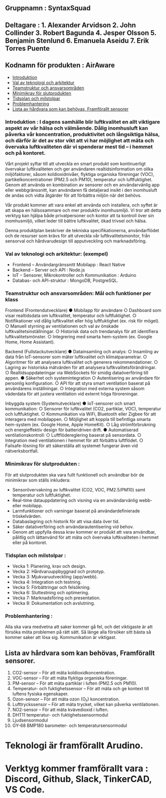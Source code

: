 ## Gruppnamn : SyntaxSquad
## Deltagare : 1. Alexander Arvidson 2. John Collinder 3. Robert Bagunda 4. Jesper Olsson 5. Benjamin Stenlund 6. Emanuela Aseidu 7. Erik Torres Puente
## Kodnamn för produkten : AirAware

- [Introduktion](#introduktion)
- [Val av teknologi och arkitektur](#val-av-teknologi-och-arkitektur)
- [Teamstruktur och ansvarsområden](#teamstruktur-och-ansvarsområden)
- [Minimikrav för slutprodukten](#minimikrav-för-slutprodukten)
- [Tidsplan och milstolpar](#tidsplan-och-milstolpar)
- [Problemhantering](#problemhantering)
- [Lista av hårdvara som kan behövas, Framförallt sensorer](#lista-av-hårdvara-som-kan-behövas-framförallt-sensorer)

### Introduktion : I dagens samhälle blir luftkvalitet en allt viktigare aspekt av vår hälsa och välmående. Dålig inomhusluft kan påverka vår koncentration, produktivitet och långsiktiga hälsa, och därför är det av stor vikt att vi har möjlighet att mäta och övervaka luftkvaliteten där vi spenderar mest tid – i hemmet och på kontoret.

Vårt projekt syftar till att utveckla en smart produkt som kontinuerligt övervakar luftkvaliteten och ger användaren realtidsinformation om olika miljöfaktorer, såsom koldioxidnivåer, flyktiga organiska föreningar (VOC), partikelkoncentrationer (PM2.5 och PM10), temperatur och luftfuktighet. Genom att använda en kombination av sensorer och en användarvänlig app eller webbgränssnitt, kan användaren få detaljerad insikt i den inomhusluft de andas och vidta åtgärder för att förbättra miljön när det behövs.

Vår produkt kommer att vara enkel att använda och installera, och syftet är att skapa en hälsosammare och mer produktiv inomhusmiljö. Vi tror att detta verktyg kan hjälpa både privatpersoner och kontor att ta kontroll över sin inomhusmiljö, vilket leder till bättre luftkvalitet, ökad trivsel och hälsa.

Denna produktplan beskriver de tekniska specifikationerna, användarflödet och de resurser som krävs för att utveckla vår luftkvalitetsmonitor, från sensorval och hårdvarudesign till apputveckling och marknadsföring.

### Val av teknologi och arkitektur: (exempel)
- Frontend – Användargränssnitt Mobilapp : React Native
- Backend – Server och API : Node.js
- IoT – Sensorer, Mikrokontroller och Kommunikation : Arduino
- Databas- och API-struktur : MongoDB, PostgreSQL.

### Teamstruktur och ansvarsområden: Mål och funktioner per klass
Frontend (Frontendutvecklare)
● Mobilapp för användare
○ Dashboard som visar realtidsdata om luftkvalitet, temperatur och luftfuktighet.
○ Notifikationer vid dålig luftkvalitet eller hög luftfuktighet (ex. risk för mögel).
○ Manuell styrning av ventilationen och val av önskade luftkvalitetsinställningar.
○ Historisk data och trendanalys för att identifiera luftkvalitetsmönster.
○ Integrering med smarta hem-system (ex. Google Home, Home Assistant).

Backend (Fullstackutvecklare)
● Datainsamling och analys:
○ Insamling av data från IoT-sensorer som mäter luftkvalitet och
klimatparametrar.
○ Algoritmer för att analysera luftkvalitet och generera rekommendationer.
○ Lagring av historiska mätvärden för att analysera luftkvalitetsförändringar.
○ Realtidsuppdateringar via WebSockets för smidig dataöverföring till appen.
● Säkerhet och systemintegration
○ Autentisering av användare för personlig konfiguration.
○ API för att styra smart ventilation baserat på användarens inställningar.
○ Integration med externa system såsom väderdata för att justera ventilation vid
externt höga föroreningar.

Inbyggda system (Systemutvecklare)
● IoT-sensorer och smart kommunikation:
○ Sensorer för luftkvalitet (CO2, partiklar, VOC), temperatur och luftfuktighet.
○ Kommunikation via WiFi, Bluetooth eller Zigbee för att interagera med
mobilappen.
○ Möjlighet att koppla till befintliga smarta hem-system (ex. Google Home,
Apple HomeKit).
○ Låg strömförbrukning och energieffektiv design för batteridriven drift.
● Automatiserad ventilationskontroll:
○ Luftflödereglering baserat på sensordata.
○ Integration med ventilationen i hemmet för att förbättra luftflödet.
○ Failsafe-lösning för att säkerställa att systemet fungerar även vid
nätverksbortfall.


### Minimikrav för slutprodukten : 
För att slutprodukten ska vara fullt funktionell och användbar bör de minimikrav som ställs inkludera:

- Sensorövervakning av luftkvalitet (CO2, VOC, PM2.5/PM10) samt temperatur och luftfuktighet.
- Real-time datauppdatering och visning via en användarvänlig webb- eller mobilapp.
- Larmfunktioner och varningar baserat på användardefinierade tröskelvärden.
- Databaslagring och historik för att visa data över tid.
- Säker dataöverföring och användarautentisering vid behov.
- Genom att uppfylla dessa krav kommer er produkt att vara användbar, pålitlig och lättanvänd för att mäta och övervaka luftkvaliteten i hemmet eller på kontoret.

### Tidsplan och milstolpar :
- Vecka 1: Planering, krav och design.
- Vecka 2: Hårdvaruuppbyggnad och prototyp.
- Vecka 3: Mjukvaruutveckling (app/webb).
- Vecka 4: Integration och testning.
- Vecka 5: Förbättringar och felsökning.
- Vecka 6: Sluttestning och optimering.
- Vecka 7: Marknadsföring och presentation.
- Vecka 8: Dokumentation och avslutning.

### Problemhantering :
Alla ska vara medvetna att saker kommer gå fel, och det viktigaste är att försöka möta problemen på rätt sätt. Så länge alla försöker sitt bästa så kommer saker att lösa sig. Kommunikation är viktigast.


## Lista av hårdvara som kan behövas, Framförallt sensorer.
1. CO2-sensor – För att mäta koldioxidkoncentration.
2. VOC-sensor – För att mäta flyktiga organiska föreningar.
3. PM-sensor – För att mäta partiklar i luften (PM2.5 och PM10).
4. Temperatur- och fuktighetssensor – För att mäta och ge kontext till luftens fysiska egenskaper.
5. Ozon-sensor – För att mäta ozon (O₃) koncentration.
6. Lufttryckssensor – För att mäta trycket, vilket kan påverka ventilationen.
7. NO2-sensor – För att mäta kvävedioxid i luften.
8. DHT11 temperatur- och fuktighetssensormodul
9. Ljudsensormodul
10. GY-68 BMP180 barometer- och temperatursensormodul

# Teknologi är framförallt Arudino.

# Verktyg kommer framförallt vara : Discord, Github, Slack, TinkerCAD, VS Code.
